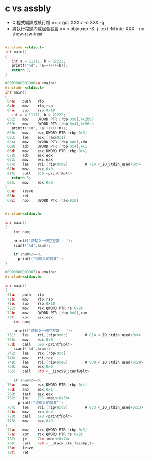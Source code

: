 # c vs assbly
- C 程式編譯成執行檔  == > gcc XXX.x -o XXX -g
- 將執行檔逆向成組合語言 == > objdump -S -j .text -M intel XXX --no-show-raw-insn


## 
```c
#include <stdio.h>
int main()
{
   int a = 11111, b = 22222;
   printf("%d", (a++)+(++b));
   return 0;
}
```
```c
000000000000064a <main>:
#include <stdio.h>
int main()
{
 64a:	push   rbp
 64b:	mov    rbp,rsp
 64e:	sub    rsp,0x10
   int a = 11111, b = 22222;
 652:	mov    DWORD PTR [rbp-0x8],0x2b67
 659:	mov    DWORD PTR [rbp-0x4],0x56ce
   printf("%d", (a++)+(++b));
 660:	mov    eax,DWORD PTR [rbp-0x8]
 663:	lea    edx,[rax+0x1]
 666:	mov    DWORD PTR [rbp-0x8],edx
 669:	add    DWORD PTR [rbp-0x4],0x1
 66d:	mov    edx,DWORD PTR [rbp-0x4]
 670:	add    eax,edx
 672:	mov    esi,eax
 674:	lea    rdi,[rip+0x99]        # 714 <_IO_stdin_used+0x4>
 67b:	mov    eax,0x0
 680:	call   520 <printf@plt>
   return 0;
 685:	mov    eax,0x0
}
 68a:	leave  
 68b:	ret    
 68c:	nop    DWORD PTR [rax+0x0]
```

##
```c
#include<stdio.h>
 
int main()
{
    int num;
 
    printf("請輸入一個正整數 : ");
    scanf("%d",&num);
 
    if (num%2==0)
      printf("你輸入的偶數");
}
```
```c
000000000000071a <main>:
#include<stdio.h>
 
int main()
{
 71a:	push   rbp
 71b:	mov    rbp,rsp
 71e:	sub    rsp,0x10
 722:	mov    rax,QWORD PTR fs:0x28
 72b:	mov    QWORD PTR [rbp-0x8],rax
 72f:	xor    eax,eax
    int num;
 
    printf("請輸入一個正整數 : ");
 731:	lea    rdi,[rip+0xdc]        # 814 <_IO_stdin_used+0x4>
 738:	mov    eax,0x0
 73d:	call   5e0 <printf@plt>
    scanf("%d",&num);
 742:	lea    rax,[rbp-0xc]
 746:	mov    rsi,rax
 749:	lea    rdi,[rip+0xe0]        # 830 <_IO_stdin_used+0x20>
 750:	mov    eax,0x0
 755:	call   5f0 <__isoc99_scanf@plt>
 
    if (num%2==0)
 75a:	mov    eax,DWORD PTR [rbp-0xc]
 75d:	and    eax,0x1
 760:	test   eax,eax
 762:	jne    775 <main+0x5b>
      printf("你輸入的偶數");
 764:	lea    rdi,[rip+0xc8]        # 833 <_IO_stdin_used+0x23>
 76b:	mov    eax,0x0
 770:	call   5e0 <printf@plt>
 775:	mov    eax,0x0
}
 77a:	mov    rdx,QWORD PTR [rbp-0x8]
 77e:	xor    rdx,QWORD PTR fs:0x28
 787:	je     78e <main+0x74>
 789:	call   5d0 <__stack_chk_fail@plt>
 78e:	leave  
 78f:	ret    

```


##
```c

```
```c

```



##
```c

```
```c

```



##
```c

```
```c

```



##
```c

```
```c

```



##
```c

```
```c

```



##
```c

```
```c

```



##
```c

```
```c

```



##
```c

```
```c

```


